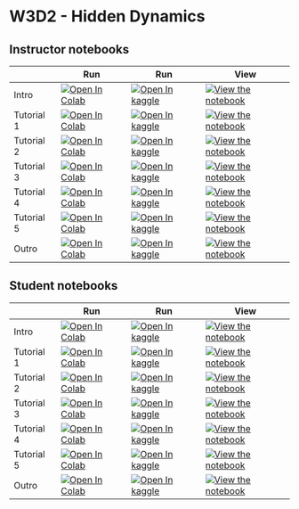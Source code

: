 # W3D2 - Hidden Dynamics

## Instructor notebooks

|   | Run | Run | View |
| - | --- | --- | ---- |
| Intro | [![Open In Colab](https://colab.research.google.com/assets/colab-badge.svg)](https://colab.research.google.com/github/NeuromatchAcademy/course-content/blob/main/tutorials/W3D2_HiddenDynamics/W3D2_Intro.ipynb) | [![Open In kaggle](https://kaggle.com/static/images/open-in-kaggle.svg)](https://kaggle.com/kernels/welcome?src=https://raw.githubusercontent.com/NeuromatchAcademy/course-content/main/tutorials/W3D2_HiddenDynamics/W3D2_Intro.ipynb) | [![View the notebook](https://img.shields.io/badge/render-nbviewer-orange.svg)](https://nbviewer.jupyter.org/github/NeuromatchAcademy/course-content/blob/main/tutorials/W3D2_HiddenDynamics/W3D2_Intro.ipynb?flush_cache=true) |
| Tutorial 1 | [![Open In Colab](https://colab.research.google.com/assets/colab-badge.svg)](https://colab.research.google.com/github/NeuromatchAcademy/course-content/blob/main/tutorials/W3D2_HiddenDynamics/instructor/W3D2_Tutorial1.ipynb) | [![Open In kaggle](https://kaggle.com/static/images/open-in-kaggle.svg)](https://kaggle.com/kernels/welcome?src=https://raw.githubusercontent.com/NeuromatchAcademy/course-content/main/tutorials/W3D2_HiddenDynamics/instructor/W3D2_Tutorial1.ipynb) | [![View the notebook](https://img.shields.io/badge/render-nbviewer-orange.svg)](https://nbviewer.jupyter.org/github/NeuromatchAcademy/course-content/blob/main/tutorials/W3D2_HiddenDynamics/instructor/W3D2_Tutorial1.ipynb?flush_cache=true) |
| Tutorial 2 | [![Open In Colab](https://colab.research.google.com/assets/colab-badge.svg)](https://colab.research.google.com/github/NeuromatchAcademy/course-content/blob/main/tutorials/W3D2_HiddenDynamics/instructor/W3D2_Tutorial2.ipynb) | [![Open In kaggle](https://kaggle.com/static/images/open-in-kaggle.svg)](https://kaggle.com/kernels/welcome?src=https://raw.githubusercontent.com/NeuromatchAcademy/course-content/main/tutorials/W3D2_HiddenDynamics/instructor/W3D2_Tutorial2.ipynb) | [![View the notebook](https://img.shields.io/badge/render-nbviewer-orange.svg)](https://nbviewer.jupyter.org/github/NeuromatchAcademy/course-content/blob/main/tutorials/W3D2_HiddenDynamics/instructor/W3D2_Tutorial2.ipynb?flush_cache=true) |
| Tutorial 3 | [![Open In Colab](https://colab.research.google.com/assets/colab-badge.svg)](https://colab.research.google.com/github/NeuromatchAcademy/course-content/blob/main/tutorials/W3D2_HiddenDynamics/instructor/W3D2_Tutorial3.ipynb) | [![Open In kaggle](https://kaggle.com/static/images/open-in-kaggle.svg)](https://kaggle.com/kernels/welcome?src=https://raw.githubusercontent.com/NeuromatchAcademy/course-content/main/tutorials/W3D2_HiddenDynamics/instructor/W3D2_Tutorial3.ipynb) | [![View the notebook](https://img.shields.io/badge/render-nbviewer-orange.svg)](https://nbviewer.jupyter.org/github/NeuromatchAcademy/course-content/blob/main/tutorials/W3D2_HiddenDynamics/instructor/W3D2_Tutorial3.ipynb?flush_cache=true) |
| Tutorial 4 | [![Open In Colab](https://colab.research.google.com/assets/colab-badge.svg)](https://colab.research.google.com/github/NeuromatchAcademy/course-content/blob/main/tutorials/W3D2_HiddenDynamics/instructor/W3D2_Tutorial4.ipynb) | [![Open In kaggle](https://kaggle.com/static/images/open-in-kaggle.svg)](https://kaggle.com/kernels/welcome?src=https://raw.githubusercontent.com/NeuromatchAcademy/course-content/main/tutorials/W3D2_HiddenDynamics/instructor/W3D2_Tutorial4.ipynb) | [![View the notebook](https://img.shields.io/badge/render-nbviewer-orange.svg)](https://nbviewer.jupyter.org/github/NeuromatchAcademy/course-content/blob/main/tutorials/W3D2_HiddenDynamics/instructor/W3D2_Tutorial4.ipynb?flush_cache=true) |
| Tutorial 5 | [![Open In Colab](https://colab.research.google.com/assets/colab-badge.svg)](https://colab.research.google.com/github/NeuromatchAcademy/course-content/blob/main/tutorials/W3D2_HiddenDynamics/instructor/W3D2_Tutorial5.ipynb) | [![Open In kaggle](https://kaggle.com/static/images/open-in-kaggle.svg)](https://kaggle.com/kernels/welcome?src=https://raw.githubusercontent.com/NeuromatchAcademy/course-content/main/tutorials/W3D2_HiddenDynamics/instructor/W3D2_Tutorial5.ipynb) | [![View the notebook](https://img.shields.io/badge/render-nbviewer-orange.svg)](https://nbviewer.jupyter.org/github/NeuromatchAcademy/course-content/blob/main/tutorials/W3D2_HiddenDynamics/instructor/W3D2_Tutorial5.ipynb?flush_cache=true) |
| Outro | [![Open In Colab](https://colab.research.google.com/assets/colab-badge.svg)](https://colab.research.google.com/github/NeuromatchAcademy/course-content/blob/main/tutorials/W3D2_HiddenDynamics/W3D2_Outro.ipynb) | [![Open In kaggle](https://kaggle.com/static/images/open-in-kaggle.svg)](https://kaggle.com/kernels/welcome?src=https://raw.githubusercontent.com/NeuromatchAcademy/course-content/main/tutorials/W3D2_HiddenDynamics/W3D2_Outro.ipynb) | [![View the notebook](https://img.shields.io/badge/render-nbviewer-orange.svg)](https://nbviewer.jupyter.org/github/NeuromatchAcademy/course-content/blob/main/tutorials/W3D2_HiddenDynamics/W3D2_Outro.ipynb?flush_cache=true) |


## Student notebooks

|   | Run | Run | View |
| - | --- | --- | ---- |
| Intro | [![Open In Colab](https://colab.research.google.com/assets/colab-badge.svg)](https://colab.research.google.com/github/NeuromatchAcademy/course-content/blob/main/tutorials/W3D2_HiddenDynamics/W3D2_Intro.ipynb) | [![Open In kaggle](https://kaggle.com/static/images/open-in-kaggle.svg)](https://kaggle.com/kernels/welcome?src=https://raw.githubusercontent.com/NeuromatchAcademy/course-content/main/tutorials/W3D2_HiddenDynamics/W3D2_Intro.ipynb) | [![View the notebook](https://img.shields.io/badge/render-nbviewer-orange.svg)](https://nbviewer.jupyter.org/github/NeuromatchAcademy/course-content/blob/main/tutorials/W3D2_HiddenDynamics/W3D2_Intro.ipynb?flush_cache=true) |
| Tutorial 1 | [![Open In Colab](https://colab.research.google.com/assets/colab-badge.svg)](https://colab.research.google.com/github/NeuromatchAcademy/course-content/blob/main/tutorials/W3D2_HiddenDynamics/student/W3D2_Tutorial1.ipynb) | [![Open In kaggle](https://kaggle.com/static/images/open-in-kaggle.svg)](https://kaggle.com/kernels/welcome?src=https://raw.githubusercontent.com/NeuromatchAcademy/course-content/main/tutorials/W3D2_HiddenDynamics/student/W3D2_Tutorial1.ipynb) | [![View the notebook](https://img.shields.io/badge/render-nbviewer-orange.svg)](https://nbviewer.jupyter.org/github/NeuromatchAcademy/course-content/blob/main/tutorials/W3D2_HiddenDynamics/student/W3D2_Tutorial1.ipynb?flush_cache=true) |
| Tutorial 2 | [![Open In Colab](https://colab.research.google.com/assets/colab-badge.svg)](https://colab.research.google.com/github/NeuromatchAcademy/course-content/blob/main/tutorials/W3D2_HiddenDynamics/student/W3D2_Tutorial2.ipynb) | [![Open In kaggle](https://kaggle.com/static/images/open-in-kaggle.svg)](https://kaggle.com/kernels/welcome?src=https://raw.githubusercontent.com/NeuromatchAcademy/course-content/main/tutorials/W3D2_HiddenDynamics/student/W3D2_Tutorial2.ipynb) | [![View the notebook](https://img.shields.io/badge/render-nbviewer-orange.svg)](https://nbviewer.jupyter.org/github/NeuromatchAcademy/course-content/blob/main/tutorials/W3D2_HiddenDynamics/student/W3D2_Tutorial2.ipynb?flush_cache=true) |
| Tutorial 3 | [![Open In Colab](https://colab.research.google.com/assets/colab-badge.svg)](https://colab.research.google.com/github/NeuromatchAcademy/course-content/blob/main/tutorials/W3D2_HiddenDynamics/student/W3D2_Tutorial3.ipynb) | [![Open In kaggle](https://kaggle.com/static/images/open-in-kaggle.svg)](https://kaggle.com/kernels/welcome?src=https://raw.githubusercontent.com/NeuromatchAcademy/course-content/main/tutorials/W3D2_HiddenDynamics/student/W3D2_Tutorial3.ipynb) | [![View the notebook](https://img.shields.io/badge/render-nbviewer-orange.svg)](https://nbviewer.jupyter.org/github/NeuromatchAcademy/course-content/blob/main/tutorials/W3D2_HiddenDynamics/student/W3D2_Tutorial3.ipynb?flush_cache=true) |
| Tutorial 4 | [![Open In Colab](https://colab.research.google.com/assets/colab-badge.svg)](https://colab.research.google.com/github/NeuromatchAcademy/course-content/blob/main/tutorials/W3D2_HiddenDynamics/student/W3D2_Tutorial4.ipynb) | [![Open In kaggle](https://kaggle.com/static/images/open-in-kaggle.svg)](https://kaggle.com/kernels/welcome?src=https://raw.githubusercontent.com/NeuromatchAcademy/course-content/main/tutorials/W3D2_HiddenDynamics/student/W3D2_Tutorial4.ipynb) | [![View the notebook](https://img.shields.io/badge/render-nbviewer-orange.svg)](https://nbviewer.jupyter.org/github/NeuromatchAcademy/course-content/blob/main/tutorials/W3D2_HiddenDynamics/student/W3D2_Tutorial4.ipynb?flush_cache=true) |
| Tutorial 5 | [![Open In Colab](https://colab.research.google.com/assets/colab-badge.svg)](https://colab.research.google.com/github/NeuromatchAcademy/course-content/blob/main/tutorials/W3D2_HiddenDynamics/student/W3D2_Tutorial5.ipynb) | [![Open In kaggle](https://kaggle.com/static/images/open-in-kaggle.svg)](https://kaggle.com/kernels/welcome?src=https://raw.githubusercontent.com/NeuromatchAcademy/course-content/main/tutorials/W3D2_HiddenDynamics/student/W3D2_Tutorial5.ipynb) | [![View the notebook](https://img.shields.io/badge/render-nbviewer-orange.svg)](https://nbviewer.jupyter.org/github/NeuromatchAcademy/course-content/blob/main/tutorials/W3D2_HiddenDynamics/student/W3D2_Tutorial5.ipynb?flush_cache=true) |
| Outro | [![Open In Colab](https://colab.research.google.com/assets/colab-badge.svg)](https://colab.research.google.com/github/NeuromatchAcademy/course-content/blob/main/tutorials/W3D2_HiddenDynamics/W3D2_Outro.ipynb) | [![Open In kaggle](https://kaggle.com/static/images/open-in-kaggle.svg)](https://kaggle.com/kernels/welcome?src=https://raw.githubusercontent.com/NeuromatchAcademy/course-content/main/tutorials/W3D2_HiddenDynamics/W3D2_Outro.ipynb) | [![View the notebook](https://img.shields.io/badge/render-nbviewer-orange.svg)](https://nbviewer.jupyter.org/github/NeuromatchAcademy/course-content/blob/main/tutorials/W3D2_HiddenDynamics/W3D2_Outro.ipynb?flush_cache=true) |

